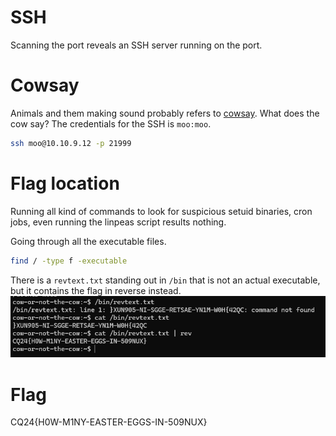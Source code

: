 # SSH

Scanning the port reveals an SSH server running on the port.

# Cowsay

Animals and them making sound probably refers to [cowsay](https://en.wikipedia.org/wiki/Cowsay). What does the cow say? The credentials for the SSH is `moo:moo`.

```bash
ssh moo@10.10.9.12 -p 21999
```

# Flag location

Running all kind of commands to look for suspicious setuid binaries, cron jobs, even running the linpeas script results nothing.

Going through all the executable files.

```bash
find / -type f -executable
```

There is a `revtext.txt` standing out in `/bin` that is not an actual executable, but it contains the flag in reverse instead.
![](screenshots/1.png)

# Flag

CQ24{H0W-M1NY-EASTER-EGGS-IN-509NUX}